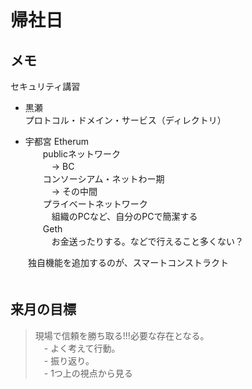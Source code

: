 # 帰社日

## メモ
セキュリティ講習  
 - 黒瀬  
 プロトコル・ドメイン・サービス（ディレクトリ）

 - 宇都宮
Etherum  
　　publicネットワーク  
　　　-> BC  
　　コンソーシアム・ネットわー期  
　　　-> その中間  
　　プライベートネットワーク  
　　　組織のPCなど、自分のPCで簡潔する  
　　Geth  
　　　お金送ったりする。などで行えること多くない？  

　　独自機能を追加するのが、スマートコンストラクト  
　　


## 来月の目標
> 現場で信頼を勝ち取る!!!必要な存在となる。  
　- よく考えて行動。  
　- 振り返り。  
　- 1つ上の視点から見る  
